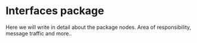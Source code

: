# Interfaces package
Here we will write in detail about the package nodes.
Area of responsibility, message traffic and more..